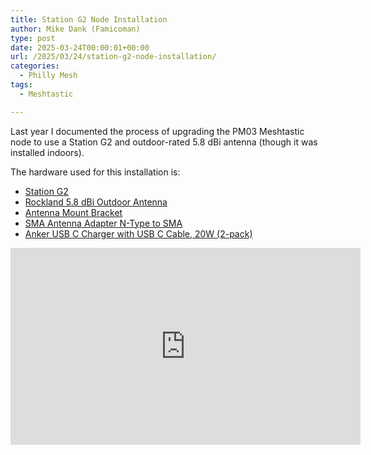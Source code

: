 ```yaml
---
title: Station G2 Node Installation
author: Mike Dank (Famicoman)
type: post
date: 2025-03-24T00:00:01+00:00
url: /2025/03/24/station-g2-node-installation/
categories:
  - Philly Mesh
tags:
  - Meshtastic

---
```


Last year I documented the process of upgrading the PM03 Meshtastic node to use a Station G2 and outdoor-rated 5.8 dBi antenna (though it was installed indoors).

The hardware used for this installation is:

* [Station G2](https://shop.uniteng.com/product/meshtastic-mesh-device-station-edition/)
* [Rockland 5.8 dBi Outdoor Antenna](https://store.rokland.com/products/5-8-dbi-n-male-omni-outdoor-915-mhz-antenna-large-profile-32-height-for-helium-rak-miner-2-nebra-indoor-bobcat?srsltid=AfmBOopSqi63aAtLLUefZoacu5dKMQpltDRCYIgll_Tej2sz8fP8w7tm)
* [Antenna Mount Bracket](https://www.amazon.com/gp/aw/d/B0D7WBM1DF)
* [SMA Antenna Adapter N-Type to SMA](https://www.amazon.com/dp/B07DC2B295)
* [Anker USB C Charger with USB C Cable, 20W (2-pack)](https://www.amazon.com/Anker-Charger-2-Pack-Foldable-Samsung/dp/B0CPDMQW5B)

<iframe width="560" height="315" src="https://www.youtube.com/embed/TDg8m4Wa1so?si=EXf2z38juwSFPpPn" title="YouTube video player" frameborder="0" allow="accelerometer; autoplay; clipboard-write; encrypted-media; gyroscope; picture-in-picture; web-share" referrerpolicy="strict-origin-when-cross-origin" allowfullscreen></iframe>

